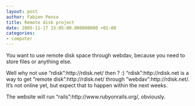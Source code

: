 ```yaml
---
layout: post
author: Fabien Penso
title: Remote disk project
date: 2005-11-17 15:05:00.000000000 +01:00
categories:
- computer
---
```

<p>You want to use remote disk space through webdav, because you need to store files or anything else.</p>

<p>Well why not use “rdisk”:http://rdisk.net/ then ? :) “rdisk”:http://rdisk.net is a way to get “remote disk”:http://rdisk.net/ through “webdav”:http://rdisk.net/. It’s not online yet, but expect that to happen within the next weeks.</p>

<p>The website will run “rails”:http://www.rubyonrails.org/, obviously.</p>
